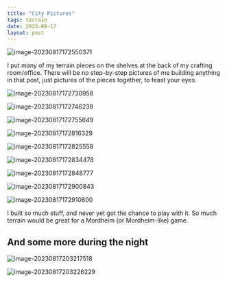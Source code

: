 ```yaml
---
title: "City Pictures"
tags: terrain
date: 2023-08-17
layout: post
---
```


![image-20230817172550371](./image-20230817172550371.png)

I put many of my terrain pieces on the shelves at the back of my crafting room/office. There will be no step-by-step pictures of me building anything in that post, just pictures of the pieces together, to feast your eyes.

![image-20230817172730958](./image-20230817172730958.png)

![image-20230817172746238](./image-20230817172746238.png)

![image-20230817172755649](./image-20230817172755649.png)

![image-20230817172816329](./image-20230817172816329.png)

![image-20230817172825558](./image-20230817172825558.png)

![image-20230817172834478](./image-20230817172834478.png)

![image-20230817172848777](./image-20230817172848777.png)

![image-20230817172900843](./image-20230817172900843.png)

![image-20230817172910600](./image-20230817172910600.png)

I built so much stuff, and never yet got the chance to play with it. So much terrain would be great for a Mordheim (or Mordheim-like) game.

## And some more during the night

![image-20230817203217518](./image-20230817203217518.png)

![image-20230817203226229](./image-20230817203226229.png)


